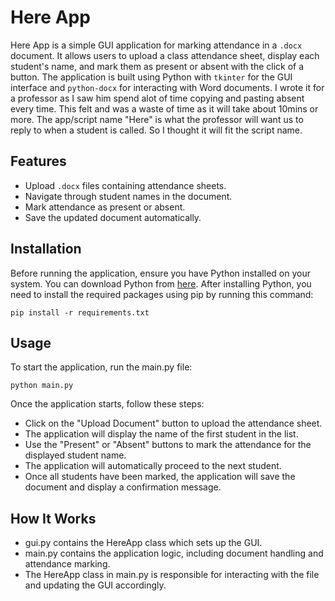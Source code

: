 # Here App

Here App is a simple GUI application for marking attendance in a `.docx` document. It allows users to upload a class attendance sheet, display each student's name, and mark them as present or absent with the click of a button. The application is built using Python with `tkinter` for the GUI interface and `python-docx` for interacting with Word documents.
I wrote it for a professor as I saw him spend alot of time copying and pasting absent every time. This felt and was a waste of time as it will take about 10mins or more.
The app/script name "Here" is what the professor will want us to reply to when a student is called. So I thought it will fit the script name.

## Features

- Upload `.docx` files containing attendance sheets.
- Navigate through student names in the document.
- Mark attendance as present or absent.
- Save the updated document automatically.

## Installation

Before running the application, ensure you have Python installed on your system. You can download Python from [here](https://www.python.org/downloads/). After installing Python, you need to install the required packages using pip by running this command:

`pip install -r requirements.txt`

## Usage

To start the application, run the main.py file:

`python main.py`

Once the application starts, follow these steps:

- Click on the "Upload Document" button to upload the attendance sheet.
- The application will display the name of the first student in the list.
- Use the "Present" or "Absent" buttons to mark the attendance for the displayed student name.
- The application will automatically proceed to the next student.
- Once all students have been marked, the application will save the document and display a confirmation message.

## How It Works

- gui.py contains the HereApp class which sets up the GUI.
- main.py contains the application logic, including document handling and attendance marking.
- The HereApp class in main.py is responsible for interacting with the file and updating the GUI accordingly.
